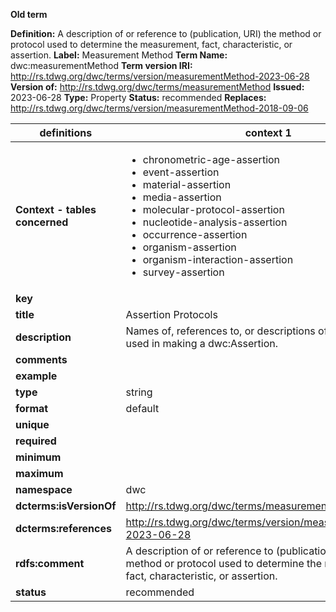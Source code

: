 **Old term**

**Definition:** A description of or reference to (publication, URI) the method or protocol used to determine the measurement, fact, characteristic, or assertion.
**Label:** Measurement Method
**Term Name:** dwc:measurementMethod
**Term version IRI:** http://rs.tdwg.org/dwc/terms/version/measurementMethod-2023-06-28
**Version of:** http://rs.tdwg.org/dwc/terms/measurementMethod
**Issued:** 2023-06-28
**Type:** Property
**Status:** recommended
**Replaces:** http://rs.tdwg.org/dwc/terms/version/measurementMethod-2018-09-06


| definitions | context 1 |
|-|-|
| **Context - tables concerned** | <ul><li>chronometric-age-assertion</li><li>event-assertion</li><li>material-assertion</li><li>media-assertion</li><li>molecular-protocol-assertion</li><li>nucleotide-analysis-assertion</li><li>occurrence-assertion</li><li>organism-assertion</li><li>organism-interaction-assertion</li><li>survey-assertion</li></ul> |
| **key** |  |
| **title** | Assertion Protocols |
| **description** | Names of, references to, or descriptions of dwc:Protocols used in making a dwc:Assertion. |
| **comments** |  |
| **example** |  |
| **type** | string |
| **format** | default |
| **unique** |  |
| **required** |  |
| **minimum** |  |
| **maximum** |  |
| **namespace** | dwc |
| **dcterms:isVersionOf** | http://rs.tdwg.org/dwc/terms/measurementMethod |
| **dcterms:references** | http://rs.tdwg.org/dwc/terms/version/measurementMethod-2023-06-28 |
| **rdfs:comment** | A description of or reference to (publication, URI) the method or protocol used to determine the measurement, fact, characteristic, or assertion. |
| **status** | recommended |
